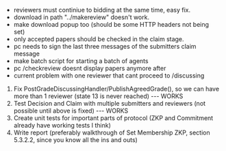 - reviewers must continiue to bidding at the same time, easy fix.
- download in path "../makereview" doesn't work.
- make download popup too (should be some HTTP headers not being set)
- only accepted papers should be checked in the claim stage.
- pc needs to sign the last three messages of the submitters claim message
- make batch script for starting a batch of agents
- pc /checkreview doesnt display papers anymore after
- current problem with one reviewer that cant proceed to /discussing

1. Fix PostGradeDiscussingHandler/PublishAgreedGrade(), so we can have more than 1 reviewer (state 13 is never reached) --- WORKS
2. Test Decision and Claim with multiple submitters and reviewers (not possible until above is fixed) --- WORKS
3. Create unit tests for important parts of protocol (ZKP and Commitment already have working tests I think) 
4. Write report (preferably walkthrough of Set Membership ZKP, section 5.3.2.2, since you know all the ins and outs)